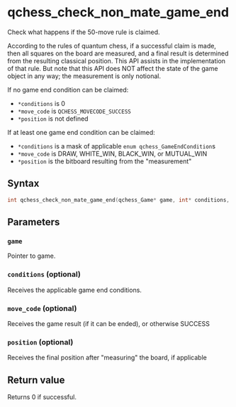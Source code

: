 # qchess_check_non_mate_game_end
Check what happens if the 50-move rule is claimed.

According to the rules of quantum chess, if a successful claim is made, then all squares on the board are
measured, and a final result is determined from the resulting classical position. This API assists in the
implementation of that rule. But note that this API does NOT affect the state of the game object in any
way; the measurement is only notional.

If no game end condition can be claimed:
- `*conditions` is 0
- `*move_code` is `QCHESS_MOVECODE_SUCCESS`
- `*position` is not defined

If at least one game end condition can be claimed:
- `*conditions` is a mask of applicable `enum qchess_GameEndCondition`s
- `*move_code` is DRAW, WHITE_WIN, BLACK_WIN, or MUTUAL_WIN
- `*position` is the bitboard resulting from the "measurement"

## Syntax
```cpp
int qchess_check_non_mate_game_end(qchess_Game* game, int* conditions, int* move_code, uint64_t* position);
```

## Parameters
### ```game```
Pointer to game.

### ```conditions``` (optional)
Receives the applicable game end conditions.

### ```move_code``` (optional)
Receives the game result (if it can be ended), or otherwise SUCCESS

### ```position``` (optional)
Receives the final position after "measuring" the board, if applicable

## Return value
Returns 0 if successful.
